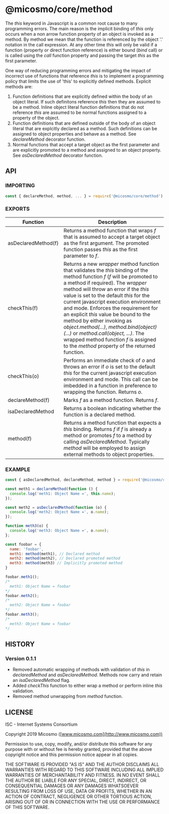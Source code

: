 # @micosmo/core/method

The *this* keyword in Javascript is a common root cause to many programming errors. The main reason is the implicit binding of *this* only occurs when a non arrow function property of an object is invoked as a method. By method we mean that the function is referenced by the object '.' notation in the call expression. At any other time *this* will only be valid if a function (property or direct function reference) is either bound (*bind* call) or is called using the *call* function property and passing the target *this* as the first parameter.

One way of reducing programming errors and mitigating the impact of incorrect use of functions that reference *this* is to implement a programming policy that limits the use of 'this' to explicitly defined methods. Explicit methods are:

1. Function definitions that are explicitly defined within the body of an object literal. If such definitons reference *this* then they are assumed to be a method. Inline object literal function definitions that do not reference *this* are assumed to be normal functions assigned to a property of the object.
2. Function definitions that are defined outside of the body of an object literal that are explcitly declared as a method. Such definitions can be assigned to object properties and behave as a method. See *declareMethod* decorator function.
3. Normal functions that accept a target object as the first parameter and are explicitly promoted to a method and assigned to an object property. See *asDeclaredMethod* decorator function.

## API

### IMPORTING

```javascript
const { declareMethod, method, ... } = require('@micosmo/core/method');
```

### EXPORTS

Function | Description
-------- | -----------
asDeclaredMethod(f) | Returns a method function that wraps *f* that is assumed to accept a target object as the first argument. The promoted function passes *this* as the first parameter to *f*.
checkThis(f) | Returns a new *wrapper* method function that validates the *this* binding of the method function *f* (*f* will be promoted to a method if required). The *wrapper* method will throw an error if the *this* value is set to the default *this* for the current javascript execution environment and mode. Enforces the requirement for an explicit *this* value be bound to the method by either invoking as *object.method(...)*, *method.bind(object)(...)* or *method.call(object, ...)*. The wrapped method function *f* is assigned to the *method* property of the returned function.
checkThis(o) | Performs an immediate check of *o* and throws an error if *o* is set to the default *this* for the current javascript execution environment and mode. This call can be imbedded in a function in preference to wrapping the function. Returns *o*.
declareMethod(f) | Marks *f* as a method function. Returns *f*.
isaDeclaredMethod | Returns a boolean indicating whether the function is a declared method.
method(f) | Returns a method function that expects a *this* binding. Returns *f* if *f* is already a method or promotes *f* to a method by calling *asDeclaredMethod*. Typically *method* will be employed to assign external methods to object properties.

### EXAMPLE

```javascript
const { asDeclaredMethod, declareMethod, method } = require('@micosmo/core/method');

const meth1 = declareMethod(function () {
  console.log('meth1: Object Name =', this.name);
});

const meth2 = asDeclaredMethod(function (o) {
  console.log('meth2: Object Name =', o.name);
});

function meth3(o) {
  console.log('meth3: Object Name =', o.name);
};

const foobar = {
  name: 'foobar',
  meth1: method(meth1), // Declared method
  meth2: method(meth2), // Declared promoted method
  meth3: method(meth3) // Implicitly promoted method
}

foobar.meth1();
/*
  meth1: Object Name = foobar
*/
foobar.meth2();
/*
  meth2: Object Name = foobar
*/
foobar.meth3();
/*
  meth3: Object Name = foobar
*/
```

## HISTORY

### Version 0.1.1
* Removed automatic wrapping of methods with validation of *this* in *declaredMethod* and *asDeclaredMethod*. Methods now carry and retain an *isaDeclaredMethod* flag.
* Added *checkThis* function to either wrap a method or perform inline *this* validation.
* Removed method unwrapping from *method* function.

## LICENSE

ISC - Internet Systems Consortium

Copyright 2019 Micosmo ([www.micosmo.com](http://www.micosmo.com))

Permission to use, copy, modify, and/or distribute this software for any purpose with or without fee is hereby granted, provided that the above copyright notice and this permission notice appear in all copies.

THE SOFTWARE IS PROVIDED "AS IS" AND THE AUTHOR DISCLAIMS ALL WARRANTIES WITH REGARD TO THIS SOFTWARE INCLUDING ALL IMPLIED WARRANTIES OF MERCHANTABILITY AND FITNESS. IN NO EVENT SHALL THE AUTHOR BE LIABLE FOR ANY SPECIAL, DIRECT, INDIRECT, OR CONSEQUENTIAL DAMAGES OR ANY DAMAGES WHATSOEVER RESULTING FROM LOSS OF USE, DATA OR PROFITS, WHETHER IN AN ACTION OF CONTRACT, NEGLIGENCE OR OTHER TORTIOUS ACTION, ARISING OUT OF OR IN CONNECTION WITH THE USE OR PERFORMANCE OF THIS SOFTWARE.
